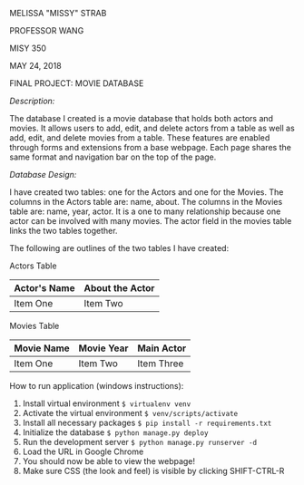 MELISSA "MISSY" STRAB

PROFESSOR WANG

MISY 350

MAY 24, 2018

FINAL PROJECT: MOVIE DATABASE

*_Description:_*

The database I created is a movie database that holds both actors
and movies.  It allows users to add, edit, and delete actors from a table as
well as add, edit, and delete movies from a table.  These features are enabled
through forms and extensions from a base webpage.  Each page shares the same
format and navigation bar on the top of the page.  

*_Database Design:_*

I have created two tables: one for the Actors and one for the Movies. The columns in the Actors table are: name, about.  The columns in the Movies table are: name, year, actor.  It is a one to many relationship because one actor can be involved with many
movies.  The actor field in the movies table links the two tables together.

The following are outlines of the two tables I have created:

Actors Table

| Actor's Name   | About the Actor|
| :------------- | :------------- |
| Item One       | Item Two       |

Movies Table

| Movie Name     | Movie Year     | Main Actor     |
| :------------- | :------------- | :------------- |
| Item One       | Item Two       | Item Three     |

How to run application (windows instructions):
1. Install virtual environment
        `$ virtualenv venv`
2. Activate the virtual environment
        `$ venv/scripts/activate`
3. Install all necessary packages
        `$ pip install -r requirements.txt`
4. Initialize the database
        `$ python manage.py deploy`
5. Run the development server
        `$ python manage.py runserver -d`
6. Load the URL in Google Chrome
7. You should now be able to view the webpage!
8. Make sure CSS (the look and feel) is visible by clicking SHIFT-CTRL-R
